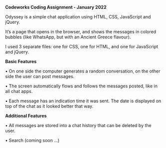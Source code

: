 
**Codeworks Coding Assignment - January 2022**

Odyssey is a simple chat application using HTML, CSS, JavaScript and jQuery.

It’s a page that opens in the browser, and shows the messages in colored bubbles (like WhatsApp, but with an Ancient Greece flavour).

I used 3 separate files: one for CSS, one for HTML, and one for JavaScript and jQuery.

**Basic Features**

•	On one side the computer generates a random conversation, on the other side the user can post messages.

•	The screen automatically flows and follows the messages posted, like in all chat apps.

•	Each message has an indication time it was sent. The date is displayed on top of the chat as it looked better that way. 

**Additional Features**

•	All messages are stored into a chat history that can be deleted by the user.

•	Search (coming soon ...)